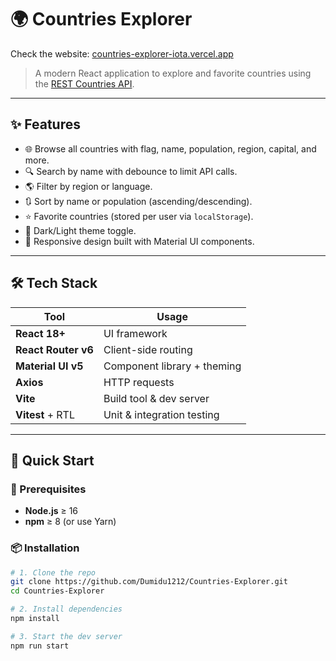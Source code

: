 # 🌍 Countries Explorer 

Check the website: [countries-explorer-iota.vercel.app](https://countries-explorer-iota.vercel.app/)


> A modern React application to explore and favorite countries using the [REST Countries API](https://restcountries.com/).

---

## ✨ Features

- 🌐 Browse all countries with flag, name, population, region, capital, and more.
- 🔍 Search by name with debounce to limit API calls.
- 🌎 Filter by region or language.
- 🔃 Sort by name or population (ascending/descending).
- ⭐ Favorite countries (stored per user via `localStorage`).
- 🌙 Dark/Light theme toggle.
- 📱 Responsive design built with Material UI components.

---

## 🛠️ Tech Stack

| Tool                | Usage                             |
|---------------------|-----------------------------------|
| **React 18+**        | UI framework                     |
| **React Router v6**  | Client-side routing               |
| **Material UI v5**   | Component library + theming       |
| **Axios**            | HTTP requests                     |
| **Vite**             | Build tool & dev server           |
| **Vitest** + RTL     | Unit & integration testing        |

---

## 🚀 Quick Start

### 🔧 Prerequisites

- **Node.js** ≥ 16
- **npm** ≥ 8 (or use Yarn)

### 📦 Installation

```bash
# 1. Clone the repo
git clone https://github.com/Dumidu1212/Countries-Explorer.git
cd Countries-Explorer

# 2. Install dependencies
npm install

# 3. Start the dev server
npm run start
